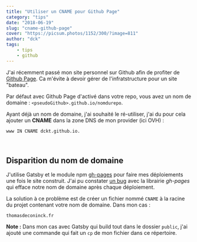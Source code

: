 ```yaml
---
title: "Utiliser un CNAME pour Github Page"
category: "tips"
date: "2018-06-19"
slug: "cname-github-page"
cover: "https://picsum.photos/1152/300/?image=811"
author: "dck"
tags:
    - tips
    - github
---
```


J'ai récemment passé mon site personnel sur Github afin de profiter de [Github Page](https://pages.github.com/). Ca m'évite à devoir gérer de l'infratstructure pour un site "bateau".

Par défaut avec Github Page d'activé dans votre repo, vous avez un nom de domaine :
`<pseudoGithub>.github.io/nomdurepo`.

Ayant déjà un nom de domaine, j'ai souhaité le ré-utiliser, j'ai du pour cela ajouter un **CNAME** dans la zone DNS de mon provider (ici OVH) :

```
www IN CNAME dckt.github.io.
```

<br />

## Disparition du nom de domaine

J'utilise Gatsby et le module npm [gh-pages](https://www.npmjs.com/package/gh-pages) pour faire mes déploiements une fois le site construit. J'ai pu constater [un bug](https://github.com/tschaub/gh-pages/issues/213) avec la librairie _gh-pages_ qui efface notre nom de domaine après chaque déploiement.

La solution à ce problème est de créer un fichier nommé `CNAME` à la racine du projet contenant votre nom de domaine. Dans mon cas :

```
thomasdeconinck.fr
```

**Note :**
Dans mon cas avec Gatsby qui build tout dans le dossier `public`, j'ai ajouté une commande qui fait un `cp` de mon fichier dans ce répertoire.
